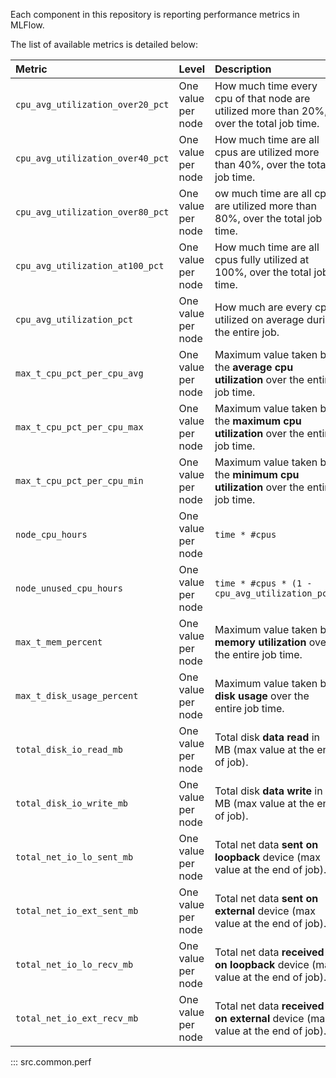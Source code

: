 Each component in this repository is reporting performance metrics in MLFlow.

The list of available metrics is detailed below:

| Metric | Level | Description |
| :-- | :-- | :-- |
| `cpu_avg_utilization_over20_pct` | One value per node | How much time every cpu of that node are utilized more than 20%, over the total job time. |
| `cpu_avg_utilization_over40_pct` | One value per node | How much time are all cpus are utilized more than 40%, over the total job time. |
| `cpu_avg_utilization_over80_pct` | One value per node | ow much time are all cpus are utilized more than 80%, over the total job time. |
| `cpu_avg_utilization_at100_pct` | One value per node | How much time are all cpus fully utilized at 100%, over the total job time. |
| `cpu_avg_utilization_pct` | One value per node | How much are every cpu utilized on average during the entire job. |
| `max_t_cpu_pct_per_cpu_avg` | One value per node | Maximum value taken by the **average cpu utilization** over the entire job time. |
| `max_t_cpu_pct_per_cpu_max` | One value per node | Maximum value taken by the **maximum cpu utilization** over the entire job time. |
| `max_t_cpu_pct_per_cpu_min` | One value per node | Maximum value taken by the **minimum cpu utilization** over the entire job time. |
| `node_cpu_hours` | One value per node | `time * #cpus` |
| `node_unused_cpu_hours` | One value per node | `time * #cpus * (1 - cpu_avg_utilization_pct)` |
| `max_t_mem_percent` | One value per node | Maximum value taken by **memory utilization** over the entire job time. |
| `max_t_disk_usage_percent` | One value per node | Maximum value taken by **disk usage** over the entire job time. |
| `total_disk_io_read_mb` | One value per node | Total disk **data read** in MB (max value at the end of job). |
| `total_disk_io_write_mb` | One value per node | Total disk **data write** in MB (max value at the end of job). |
| `total_net_io_lo_sent_mb` | One value per node | Total net data **sent on loopback** device (max value at the end of job). |
| `total_net_io_ext_sent_mb` | One value per node | Total net data **sent on external** device (max value at the end of job). |
| `total_net_io_lo_recv_mb` | One value per node | Total net data **received on loopback** device (max value at the end of job). |
| `total_net_io_ext_recv_mb` | One value per node | Total net data **received on external** device (max value at the end of job). |

::: src.common.perf
